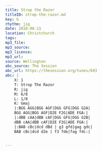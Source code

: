 ```yaml
---
title: Strop the Razor
titleID: strop-the-razor.md
key: G
rhythm: jig
date: 2018-06-11
location: Christchurch 
tags: 
mp3_file: 
mp3_source: 
mp3_licence: 
mp3_url: 
source: Wellington
abc_source: The Session
abc_url: https://thesession.org/tunes/693
abc: |
    X: 1
    T: Strop The Razor
    R: jig
    M: 6/8
    L: 1/8
    K: Gmaj
    |:BGG AGG|BGG AGF|DGG GFG|DGG G2A|
    BGG AGG|BGG AGF|D2E F2G|ADE FGA:|
    |:dBB cAA|dBB cAF|DGG GFG|DGG G2B|
    dBB cAA|dBB cAF|D2E F2G|ADE FGA:|
    |:BAB cBc|dcd dBd | g3 gfd|gag gdc|
    BAB cBc|dcd d2e | f3 fde|fag fdc:|
    

---
```

